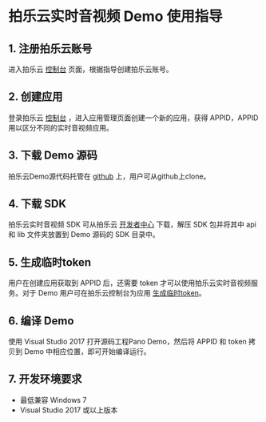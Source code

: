 # 拍乐云实时音视频 Demo 使用指导

## 1. 注册拍乐云账号
进入拍乐云 [控制台](https://console.pano.video/) 页面，根据指导创建拍乐云账号。

## 2. 创建应用
登录拍乐云 [控制台](https://console.pano.video/) ，进入应用管理页面创建一个新的应用，获得 APPID，APPID 用以区分不同的实时音视频应用。

## 3. 下载 Demo 源码
拍乐云Demo源代码托管在 [github](https://github.com/PanoVideo) 上，用户可从github上clone。

## 4. 下载 SDK
拍乐云实时音视频 SDK 可从拍乐云 [开发者中心](https://developer.pano.video/download/) 下载，解压 SDK 包并将其中 api 和 lib 文件夹放置到 Demo 源码的 SDK 目录中。

## 5. 生成临时token
用户在创建应用获取到 APPID 后，还需要 token 才可以使用拍乐云实时音视频服务。对于 Demo 用户可在拍乐云控制台为应用 <a href="https://developer.pano.video/getting-started/firstapp/#14-%E7%94%9F%E6%88%90%E4%B8%B4%E6%97%B6token">生成临时token</a>。

## 6. 编译 Demo
使用 Visual Studio 2017 打开源码工程Pano Demo，然后将 APPID 和 token 拷贝到 Demo 中相应位置，即可开始编译运行。

## 7. 开发环境要求
- 最低兼容 Windows 7
- Visual Studio 2017 或以上版本